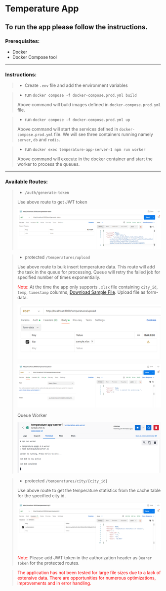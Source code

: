 # Temperature App

## To run the app please follow the instructions.

### Prerequisites:

- Docker
- Docker Compose tool

---

### Instructions:

> - Create `.env` file and add the environment variables

> - run `docker compose -f docker-compose.prod.yml build`
>
> Above command will build images defined in `docker-compose.prod.yml` file.

> - run `docker compose -f docker-compose.prod.yml up`
>
> Above command will start the services defined in `docker-compose.prod.yml` file. We will see three containers running namely `server`, `db` and `redis`.

> - run `docker exec temperature-app-server-1 npm run worker`
>
> Above command will execute in the docker container and start the worker to process the queues.

---

### Available Routes:

> - `/auth/generate-token`
>
> Use above route to get JWT token
>
> ![Sample](./public/readme/auth-generate-token.png)

> - protected `/temperatures/upload`
>
> Use above route to bulk insert temperature data. This route will add the task in the queue for processing. Queue will retry the failed job for specified number of times exponentially.
>
> <span style="color:red;">Note: </span>At the time the app only supports `.xlsx` file containing `city_id`, `temp`, `timestamp` columns, [Download Sample File](./public/readme/sample.xlsx).
> Upload file as form-data.
>
> ![Sample](./public/readme/temperatures-upload-demo.png)
>
> ![Sample](./public/readme/temperatures-upload.png)
>
> Queue Worker
>
> ![Sample](./public/readme/docker-worker.png)

> - protected `/temperatures/city/{city_id}`
>
>  Use above route to get the temperature statistics from the cache table for the specified city id.
>
> ![Sample](./public/readme/temperatures-city-id.png)
>
> <span style="color:red;">Note: </span>Please add JWT token in the authorization header as `Bearer Token` for the protected routes.

> <span style="color:red;">The application has not been tested for large file sizes due to a lack of extensive data. There are opportunities for numerous optimizations, improvements and in error handling.</span>
